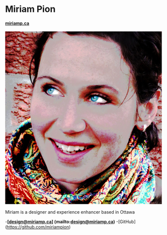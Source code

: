 # Miriam Pion

#### [miriamp.ca](https://miriamp.ca)

![imageof me](images/moi.jpg)

Miriam is a designer and experience enhancer based in Ottawa

-**[design@miriamp.ca] (mailto:design@miriamp.ca)**
-[GitHub] (https://github.com/miriampion)
